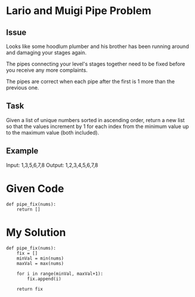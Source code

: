 # Lario and Muigi Pipe Problem

## Issue
Looks like some hoodlum plumber and his brother has been running around and damaging your stages again.

The pipes connecting your level's stages together need to be fixed before you receive any more complaints.

The pipes are correct when each pipe after the first is 1 more than the previous one.

## Task
Given a list of unique numbers sorted in ascending order, return a new list so that the values increment by 1 for each index from the minimum value up to the maximum value (both included).

## Example
Input:  1,3,5,6,7,8 Output: 1,2,3,4,5,6,7,8

# Given Code

```{python}
def pipe_fix(nums):
    return []
```

# My Solution

```{python}
def pipe_fix(nums):
    fix = []
    minVal = min(nums)
    maxVal = max(nums)
    
    for i in range(minVal, maxVal+1):
        fix.append(i)
        
    return fix
```
